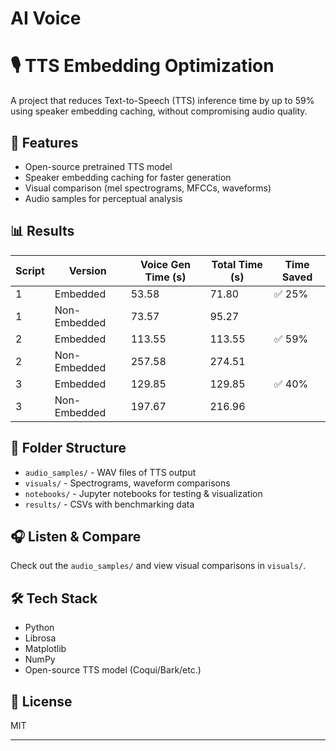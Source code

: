 # AI Voice
# 🎙️ TTS Embedding Optimization

A project that reduces Text-to-Speech (TTS) inference time by up to 59% using speaker embedding caching, without compromising audio quality.

## 🚀 Features

- Open-source pretrained TTS model
- Speaker embedding caching for faster generation
- Visual comparison (mel spectrograms, MFCCs, waveforms)
- Audio samples for perceptual analysis

## 📊 Results
| Script | Version      | Voice Gen Time (s) | Total Time (s) | Time Saved  
| ------ | ------------ | ------------------ | -------------- | ----------  |
| 1      | Embedded     | 53.58              | 71.80          | ✅ 25%      |
| 1      | Non-Embedded | 73.57              | 95.27          |             |
| 2      | Embedded     | 113.55             | 113.55         | ✅ 59%      |
| 2      | Non-Embedded | 257.58             | 274.51         |             |
| 3      | Embedded     | 129.85             | 129.85         | ✅ 40%      |
| 3      | Non-Embedded | 197.67             | 216.96         |             |

## 📁 Folder Structure

- `audio_samples/` - WAV files of TTS output
- `visuals/` - Spectrograms, waveform comparisons
- `notebooks/` - Jupyter notebooks for testing & visualization
- `results/` - CSVs with benchmarking data

## 🎧 Listen & Compare

Check out the `audio_samples/` and view visual comparisons in `visuals/`.

## 🛠 Tech Stack

- Python
- Librosa
- Matplotlib
- NumPy
- Open-source TTS model (Coqui/Bark/etc.)

## 📄 License

MIT

---

